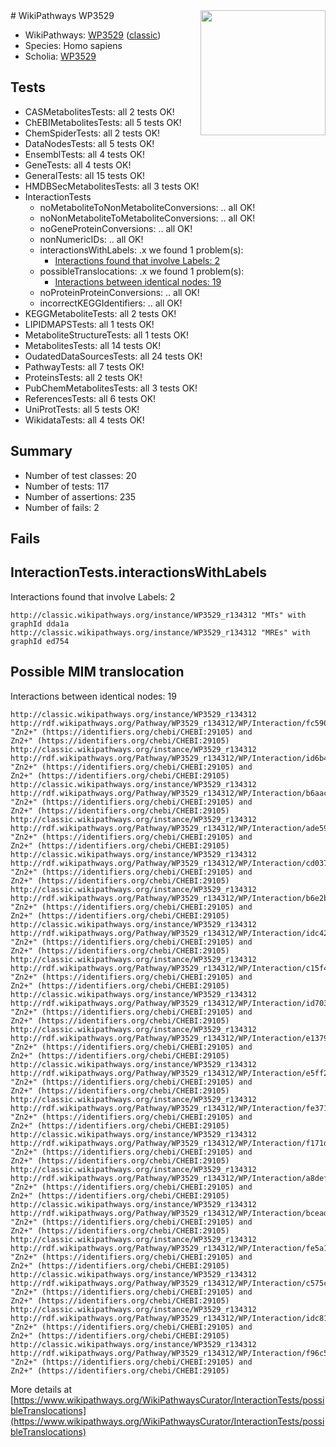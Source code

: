 <img style="float: right; width: 200px" src="https://upload.wikimedia.org/wikipedia/commons/thumb/8/83/Wplogo_with_text_500.png/640px-Wplogo_with_text_500.png" />
# WikiPathways WP3529

* WikiPathways: [WP3529](https://wikipathways.org/pathways/WP3529) ([classic](https://classic.wikipathways.org/instance/WP3529))
* Species: Homo sapiens
* Scholia: [WP3529](https://scholia.toolforge.org/wikipathways/WP3529)
## Tests
* CASMetabolitesTests: all 2 tests OK!
* ChEBIMetabolitesTests: all 5 tests OK!
* ChemSpiderTests: all 2 tests OK!
* DataNodesTests: all 5 tests OK!
* EnsemblTests: all 4 tests OK!
* GeneTests: all 4 tests OK!
* GeneralTests: all 15 tests OK!
* HMDBSecMetabolitesTests: all 3 tests OK!
* InteractionTests
    * noMetaboliteToNonMetaboliteConversions: .. all OK!
    * noNonMetaboliteToMetaboliteConversions: .. all OK!
    * noGeneProteinConversions: .. all OK!
    * nonNumericIDs: .. all OK!
    * interactionsWithLabels: .x we found 1 problem(s):
        * [Interactions found that involve Labels: 2](#630d2679)
    * possibleTranslocations: .x we found 1 problem(s):
        * [Interactions between identical nodes: 19](#661ebef3)
    * noProteinProteinConversions: .. all OK!
    * incorrectKEGGIdentifiers: .. all OK!
* KEGGMetaboliteTests: all 2 tests OK!
* LIPIDMAPSTests: all 1 tests OK!
* MetaboliteStructureTests: all 1 tests OK!
* MetabolitesTests: all 14 tests OK!
* OudatedDataSourcesTests: all 24 tests OK!
* PathwayTests: all 7 tests OK!
* ProteinsTests: all 2 tests OK!
* PubChemMetabolitesTests: all 3 tests OK!
* ReferencesTests: all 6 tests OK!
* UniProtTests: all 5 tests OK!
* WikidataTests: all 4 tests OK!


## Summary

* Number of test classes: 20
* Number of tests: 117
* Number of assertions: 235
* Number of fails: 2

## Fails

<a name="630d2679" />

## InteractionTests.interactionsWithLabels

Interactions found that involve Labels: 2
```
http://classic.wikipathways.org/instance/WP3529_r134312 "MTs" with graphId dda1a
http://classic.wikipathways.org/instance/WP3529_r134312 "MREs" with graphId ed754
```

<a name="661ebef3" />

## Possible MIM translocation

Interactions between identical nodes: 19
```
http://classic.wikipathways.org/instance/WP3529_r134312 http://rdf.wikipathways.org/Pathway/WP3529_r134312/WP/Interaction/fc590 "Zn2+" (https://identifiers.org/chebi/CHEBI:29105) and 
Zn2+" (https://identifiers.org/chebi/CHEBI:29105)
http://classic.wikipathways.org/instance/WP3529_r134312 http://rdf.wikipathways.org/Pathway/WP3529_r134312/WP/Interaction/id6b4a7265 "Zn2+" (https://identifiers.org/chebi/CHEBI:29105) and 
Zn2+" (https://identifiers.org/chebi/CHEBI:29105)
http://classic.wikipathways.org/instance/WP3529_r134312 http://rdf.wikipathways.org/Pathway/WP3529_r134312/WP/Interaction/b6aac "Zn2+" (https://identifiers.org/chebi/CHEBI:29105) and 
Zn2+" (https://identifiers.org/chebi/CHEBI:29105)
http://classic.wikipathways.org/instance/WP3529_r134312 http://rdf.wikipathways.org/Pathway/WP3529_r134312/WP/Interaction/ade59 "Zn2+" (https://identifiers.org/chebi/CHEBI:29105) and 
Zn2+" (https://identifiers.org/chebi/CHEBI:29105)
http://classic.wikipathways.org/instance/WP3529_r134312 http://rdf.wikipathways.org/Pathway/WP3529_r134312/WP/Interaction/cd037 "Zn2+" (https://identifiers.org/chebi/CHEBI:29105) and 
Zn2+" (https://identifiers.org/chebi/CHEBI:29105)
http://classic.wikipathways.org/instance/WP3529_r134312 http://rdf.wikipathways.org/Pathway/WP3529_r134312/WP/Interaction/b6e2b "Zn2+" (https://identifiers.org/chebi/CHEBI:29105) and 
Zn2+" (https://identifiers.org/chebi/CHEBI:29105)
http://classic.wikipathways.org/instance/WP3529_r134312 http://rdf.wikipathways.org/Pathway/WP3529_r134312/WP/Interaction/idc429b1b "Zn2+" (https://identifiers.org/chebi/CHEBI:29105) and 
Zn2+" (https://identifiers.org/chebi/CHEBI:29105)
http://classic.wikipathways.org/instance/WP3529_r134312 http://rdf.wikipathways.org/Pathway/WP3529_r134312/WP/Interaction/c15f4 "Zn2+" (https://identifiers.org/chebi/CHEBI:29105) and 
Zn2+" (https://identifiers.org/chebi/CHEBI:29105)
http://classic.wikipathways.org/instance/WP3529_r134312 http://rdf.wikipathways.org/Pathway/WP3529_r134312/WP/Interaction/id703d3427 "Zn2+" (https://identifiers.org/chebi/CHEBI:29105) and 
Zn2+" (https://identifiers.org/chebi/CHEBI:29105)
http://classic.wikipathways.org/instance/WP3529_r134312 http://rdf.wikipathways.org/Pathway/WP3529_r134312/WP/Interaction/e1379 "Zn2+" (https://identifiers.org/chebi/CHEBI:29105) and 
Zn2+" (https://identifiers.org/chebi/CHEBI:29105)
http://classic.wikipathways.org/instance/WP3529_r134312 http://rdf.wikipathways.org/Pathway/WP3529_r134312/WP/Interaction/e5ff2 "Zn2+" (https://identifiers.org/chebi/CHEBI:29105) and 
Zn2+" (https://identifiers.org/chebi/CHEBI:29105)
http://classic.wikipathways.org/instance/WP3529_r134312 http://rdf.wikipathways.org/Pathway/WP3529_r134312/WP/Interaction/fe371 "Zn2+" (https://identifiers.org/chebi/CHEBI:29105) and 
Zn2+" (https://identifiers.org/chebi/CHEBI:29105)
http://classic.wikipathways.org/instance/WP3529_r134312 http://rdf.wikipathways.org/Pathway/WP3529_r134312/WP/Interaction/f171d "Zn2+" (https://identifiers.org/chebi/CHEBI:29105) and 
Zn2+" (https://identifiers.org/chebi/CHEBI:29105)
http://classic.wikipathways.org/instance/WP3529_r134312 http://rdf.wikipathways.org/Pathway/WP3529_r134312/WP/Interaction/a8def "Zn2+" (https://identifiers.org/chebi/CHEBI:29105) and 
Zn2+" (https://identifiers.org/chebi/CHEBI:29105)
http://classic.wikipathways.org/instance/WP3529_r134312 http://rdf.wikipathways.org/Pathway/WP3529_r134312/WP/Interaction/bcead "Zn2+" (https://identifiers.org/chebi/CHEBI:29105) and 
Zn2+" (https://identifiers.org/chebi/CHEBI:29105)
http://classic.wikipathways.org/instance/WP3529_r134312 http://rdf.wikipathways.org/Pathway/WP3529_r134312/WP/Interaction/fe5a1 "Zn2+" (https://identifiers.org/chebi/CHEBI:29105) and 
Zn2+" (https://identifiers.org/chebi/CHEBI:29105)
http://classic.wikipathways.org/instance/WP3529_r134312 http://rdf.wikipathways.org/Pathway/WP3529_r134312/WP/Interaction/c575c "Zn2+" (https://identifiers.org/chebi/CHEBI:29105) and 
Zn2+" (https://identifiers.org/chebi/CHEBI:29105)
http://classic.wikipathways.org/instance/WP3529_r134312 http://rdf.wikipathways.org/Pathway/WP3529_r134312/WP/Interaction/idc81b3b40 "Zn2+" (https://identifiers.org/chebi/CHEBI:29105) and 
Zn2+" (https://identifiers.org/chebi/CHEBI:29105)
http://classic.wikipathways.org/instance/WP3529_r134312 http://rdf.wikipathways.org/Pathway/WP3529_r134312/WP/Interaction/f96c5 "Zn2+" (https://identifiers.org/chebi/CHEBI:29105) and 
Zn2+" (https://identifiers.org/chebi/CHEBI:29105)
```

More details at [https://www.wikipathways.org/WikiPathwaysCurator/InteractionTests/possibleTranslocations](https://www.wikipathways.org/WikiPathwaysCurator/InteractionTests/possibleTranslocations)


